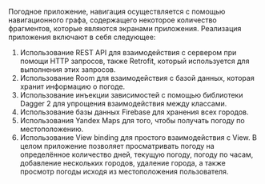 Погодное приложение, навигация осуществляется с помощью навигационного графа, содержащего некоторое количество фрагментов, которые являются экранами приложения. 
Реализация приложения включают в себя следующее:
1. Использование REST API для взаимодействия с сервером при помощи HTTP запросов, также Retrofit, который используется для выполнения этих запросов.
2. Использование Room для взаимодействия с базой данных, которая хранит информацию о погоде.
3. Использование инъекции зависимостей с помощью библиотеки Dagger 2 для упрощения взаимодействия между классами.
4. Использование базы данных Firebase для хранения всех городов.
5. Использования Yandex Maps для того, чтобы получать погоду по местоположению.
6. Использование View binding для простого взаимодействия с View.
В целом приложение позволяет просматривать погоду на определённое количество дней, текущую погоду, погоду по часам, добавление нескольких городов, удаление города, а также просмотр погоды исходя из местоположения пользователя.
